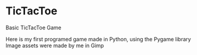# TicTacToe
Basic TicTacToe Game

Here is my first programed game made in Python, using the Pygame library
Image assets were made by me in Gimp
